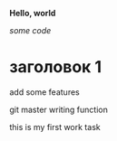 **Hello, world**

*some code*

# заголовок 1

add some features

git master
writing function


this is my first work task
